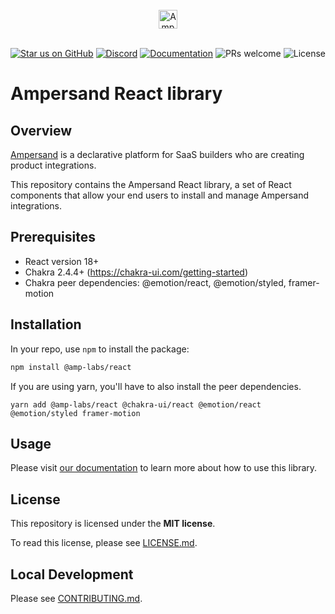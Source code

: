 <br/>
<div align="center">
    <a href="https://www.buildwithfern.com/?utm_source=github&utm_medium=readme&utm_campaign=docs-starter-openapi&utm_content=logo">
    <img src="https://res.cloudinary.com/dycvts6vp/image/upload/v1723671980/ampersand-logo-black_fwzpfw.svg" height="30" align="center" alt="Ampersand logo" >
    </a>
<br/>
<br/>

<div align="center">

[![Star us on GitHub](https://img.shields.io/github/stars/amp-labs/react?color=FFD700&label=Stars&logo=Github)](https://github.com/amp-labs/react) [![Discord](https://img.shields.io/badge/Join%20The%20Community-black?logo=discord)](https://discord.gg/BWP4BpKHvf) [![Documentation](https://img.shields.io/badge/Read%20our%20Documentation-black?logo=book)](https://docs.withampersand.com) ![PRs welcome](https://img.shields.io/badge/PRs-welcome-brightgreen.svg) <img src="https://img.shields.io/static/v1?label=license&message=MIT&color=white" alt="License">
</div>

</div>

# Ampersand React library

## Overview

[Ampersand](https://withampersand.com?trk=readme-github-react) is a declarative platform for SaaS builders who are creating product integrations. 

This repository contains the Ampersand React library, a set of React components that allow your end users to install and manage Ampersand integrations.

## Prerequisites
- React version 18+
- Chakra 2.4.4+ (https://chakra-ui.com/getting-started)
- Chakra peer dependencies: @emotion/react, @emotion/styled, framer-motion
 
## Installation

In your repo, use `npm` to install the package:

```sh
npm install @amp-labs/react
```

If you are using yarn, you'll have to also install the peer dependencies.
```
yarn add @amp-labs/react @chakra-ui/react @emotion/react @emotion/styled framer-motion
```

## Usage

Please visit [our documentation](https://docs.withampersand.com/v1.0/docs/embeddable-ui-components) to learn more about how to use this library.

## License

This repository is licensed under the **MIT license**.

To read this license, please see [LICENSE.md](https://github.com/amp-labs/react/blob/main/LICENSE.md).


## Local Development

Please see [CONTRIBUTING.md](https://github.com/amp-labs/react/blob/main/CONTRIBUTING.md).
